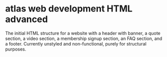 # atlas web development HTML advanced

The initial HTML structure for a website with a header with banner, a quote section, a video section, a membership signup section, an FAQ section, and a footer. Currently unstyled and non-functional, purely for structural purposes.